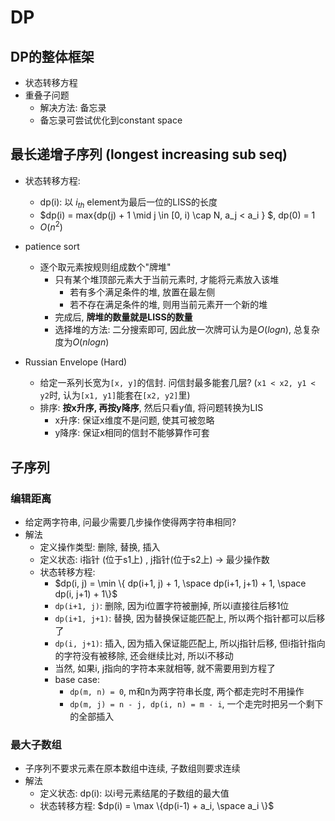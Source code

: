 # DP

## DP的整体框架

- 状态转移方程
- 重叠子问题
  - 解决方法: 备忘录
  - 备忘录可尝试优化到constant space



## 最长递增子序列 (longest increasing sub seq)

- 状态转移方程: 
  - dp(i): 以 $i_{th}$ element为最后一位的LISS的长度
  - $dp(i) = max\{dp(j) + 1 \mid j \in [0, i) \cap N, a_j < a_i  \} $, dp(0) = 1  
  - $O(n^2)$
- patience sort
  - 逐个取元素按规则组成数个"牌堆"
    - 只有某个堆顶部元素大于当前元素时, 才能将元素放入该堆
      - 若有多个满足条件的堆, 放置在最左侧
      - 若不存在满足条件的堆, 则用当前元素开一个新的堆
    - 完成后, **牌堆的数量就是LISS的数量**
    - 选择堆的方法: 二分搜索即可, 因此放一次牌可认为是$O(logn)$, 总复杂度为$O(nlogn)$



- Russian Envelope (Hard)
  - 给定一系列长宽为`[x, y]`的信封. 问信封最多能套几层? (`x1 < x2, y1 < y2`时, 认为`[x1, y1]`能套在`[x2, y2]`里)
  - 排序: **按x升序, 再按y降序**, 然后只看y值, 将问题转换为LIS
    - x升序: 保证x维度不是问题, 使其可被忽略
    - y降序: 保证x相同的信封不能够算作可套





 ## 子序列

### 编辑距离

- 给定两字符串, 问最少需要几步操作使得两字符串相同?
- 解法
  - 定义操作类型: 删除, 替换, 插入
  - 定义状态:  i指针 (位于s1上) , j指针(位于s2上)  -> 最少操作数
  - 状态转移方程:
    - $dp(i, j) = \min \{ dp(i+1, j) + 1, \space dp(i+1, j+1) + 1, \space dp(i, j+1) + 1\}$    
    - `dp(i+1, j)`: 删除, 因为i位置字符被删掉, 所以i直接往后移1位
    - `dp(i+1, j+1)`: 替换, 因为替换保证能匹配上, 所以两个指针都可以后移了
    - `dp(i, j+1)`: 插入, 因为插入保证能匹配上, 所以j指针后移, 但i指针指向的字符没有被移除, 还会继续比对, 所以i不移动
    - 当然, 如果i, j指向的字符本来就相等, 就不需要用到方程了
    - base case: 
      - `dp(m, n) = 0`, m和n为两字符串长度, 两个都走完时不用操作
      - `dp(m, j) = n - j, dp(i, n) = m - i`, 一个走完时把另一个剩下的全部插入



### 最大子数组

- 子序列不要求元素在原本数组中连续, 子数组则要求连续
- 解法
  - 定义状态: dp(i): 以i号元素结尾的子数组的最大值
  - 状态转移方程: $dp(i) = \max \{dp(i-1) + a_i, \space a_i  \}$



